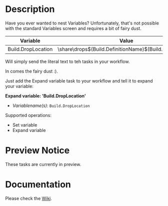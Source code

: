 # Description

Have you ever wanted to nest Variables? Unfortunately, that's not possible with the standard Variables screen and requires a bit of fairy dust.

| Variable             | Value                                                      |
| -------------------- | ---------------------------------------------------------- |
| Build.DropLocation   | \\share\drops\$(Build.DefinitionName)\$(Build.BuildNumber) |

Will simply send the literal text to teh tasks in your workflow.

In comes the fairy dust :).

Just add the Expand variable task to your workflow and tell it to expand your variable:

**Expand variable: 'Build.DropLocation'**

 * *Variablename(s)*: `Build.DropLocation`

Supported operations:

 * Set variable
 * Expand variable

# Preview Notice

These tasks are currently in preview.

# Documentation

Please check the [Wiki](https://github.com/jessehouwing/vsts-variable-tasks/wiki).